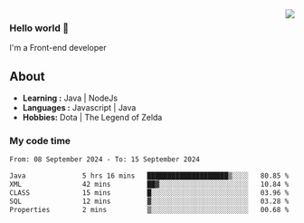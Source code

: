 <img align='right' src="https://github-readme-stats.vercel.app/api?username=jumodada&show_icons=true&theme=vue">

### Hello world 👋

I'm a Front-end developer 
    
## About
-  **Learning :** Java | NodeJs
-  **Languages :** Javascript | Java
-  **Hobbies:** Dota | The Legend of Zelda

### My code time

<!--START_SECTION:waka-->

```txt
From: 08 September 2024 - To: 15 September 2024

Java              5 hrs 16 mins   ████████████████████▒░░░░   80.85 %
XML               42 mins         ██▓░░░░░░░░░░░░░░░░░░░░░░   10.84 %
CLASS             15 mins         █░░░░░░░░░░░░░░░░░░░░░░░░   03.96 %
SQL               12 mins         ▓░░░░░░░░░░░░░░░░░░░░░░░░   03.28 %
Properties        2 mins          ▒░░░░░░░░░░░░░░░░░░░░░░░░   00.68 %
```

<!--END_SECTION:waka-->
